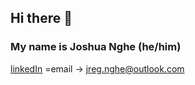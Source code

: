 ## Hi there 👋

### My name is Joshua Nghe (he/him)

[linkedIn](linkedin.com/joshuanghe)
=email -> jreg.nghe@outlook.com
